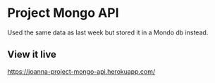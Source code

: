 # Project Mongo API

Used the same data as last week but stored it in a Mondo db instead.

## View it live

https://joanna-project-mongo-api.herokuapp.com/
